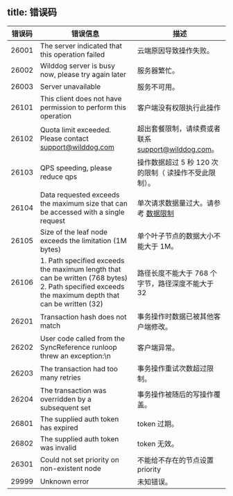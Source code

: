 title:  错误码
---

| 错误码	| 错误信息 |描述   |
| --- | ----- | ------ |
| 26001 | The server indicated that this operation failed | 云端原因导致操作失败。 |
| 26002 | Wilddog server is busy now, please try again later | 服务器繁忙。 |
| 26003 | Server unavailable    | 服务不可用。 |
| 26101 | This client does not have permission to perform this operation | 客户端没有权限执行此操作 |
| 26102 | Quota limit exceeded. Please contact support@wilddog.com  | 超出套餐限制，请续费或者联系 support@wilddog.com。 |
| 26103 | QPS speeding, please reduce qps  | 操作数据超过 5 秒 120 次的限制（ 读操作不受此限制）。 |
| 26104 | Data requested exceeds the maximum size that can be accessed with a single request | 单次请求数据量过大。请参考 [数据限制](/guide/sync/data-limit.html) |
| 26105 |Size of the leaf node exceeds the limitation (1M bytes)  | 单个叶子节点的数据大小不能大于 1M。 |
| 26106 | 1. Path specified exceeds the maximum length that can be written (768 bytes) 2. Path specified exceeds the maximum depth that can be written (32) | 路径长度不能大于 768 个字节，路径深度不能大于 32 |
| 26201 | Transaction hash does not match | 事务操作时数据已被其他客户端修改。 |
| 26202 |	User code called from the SyncReference runloop threw an exception:\n | 客户端异常。 |
| 26203 | The transaction had too many retries | 事务操作重试次数超过限制。 |
| 26204 | The transaction was overridden by a subsequent set | 事务操作被随后的写操作覆盖。 |
| 26801 | The supplied auth token has expired   | token 过期。 |
| 26802 | The supplied auth token was invalid  | token 无效。 |
| 26301 | Could not set priority on non-existent node|不能给不存在的节点设置 priority| 
| 29999 |Unknown error 	 | 未知错误。 |
